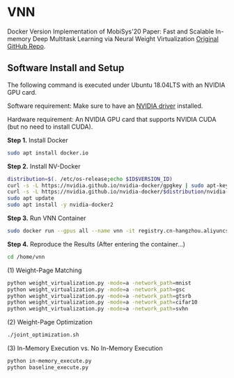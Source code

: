 # VNN
Docker Version Implementation of MobiSys'20 Paper: Fast and Scalable In-memory Deep Multitask Learning via Neural Weight Virtualization [Original GitHub Repo](https://github.com/learning1234embed/NeuralWeightVirtualization).

## Software Install and Setup
The following command is executed under Ubuntu 18.04LTS with an NVIDIA GPU card. 

Software requirement: Make sure to have an [NVIDIA driver](https://www.nvidia.com/Download/index.aspx) installed.

Hardware requirement: An NVIDIA GPU card that supports NVIDIA CUDA (but no need to install CUDA).

**Step 1.** Install Docker
```sh
sudo apt install docker.io
```

**Step 2.** Install NV-Docker
```sh
distribution=$(. /etc/os-release;echo $ID$VERSION_ID)
curl -s -L https://nvidia.github.io/nvidia-docker/gpgkey | sudo apt-key add -
curl -s -L https://nvidia.github.io/nvidia-docker/$distribution/nvidia-docker.list | sudo tee /etc/apt/sources.list.d/nvidia-docker.list
sudo apt update
sudo apt install -y nvidia-docker2
```

**Step 3.** Run VNN Container
```sh
sudo docker run --gpus all --name vnn -it registry.cn-hangzhou.aliyuncs.com/tinyedge/vnn:1.0-py2
```

**Step 4.** Reproduce the Results
(After entering the container...)
```sh
cd /home/vnn
```
(1) Weight-Page Matching
```sh
python weight_virtualization.py -mode=a -network_path=mnist
python weight_virtualization.py -mode=a -network_path=gsc
python weight_virtualization.py -mode=a -network_path=gtsrb
python weight_virtualization.py -mode=a -network_path=cifar10
python weight_virtualization.py -mode=a -network_path=svhn
```
(2) Weight-Page Optimization
```sh
./joint_optimization.sh
```
(3) In-Memory Execution vs. No In-Memory Execution
```sh
python in-memory_execute.py 
python baseline_execute.py
```
